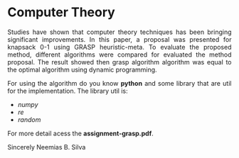# Computer Theory

<p align="justify">Studies have shown that computer theory techniques has been bringing significant improvements. In this paper, a proposal was presented for knapsack 0-1 using GRASP heuristic-meta.
To evaluate the proposed method, different algorithms were compared for evaluated the method proposal. The result showed then grasp algorithm algorithm was equal to the optimal algorithm using dynamic programming.
</p>

<p align="justify">
For using the algorithm do you know <b>python</b> and some library that are util for the implementation.
The library util is:
</p>
<ul>
    <li><i>numpy</i></li>
    <li><i>re</i></li>
    <li><i>random</i></li>
</ul>

<p align="justify">
For more detail acess the <b>assignment-grasp.pdf</b>.

Sincerely Neemias B. Silva
</p>
